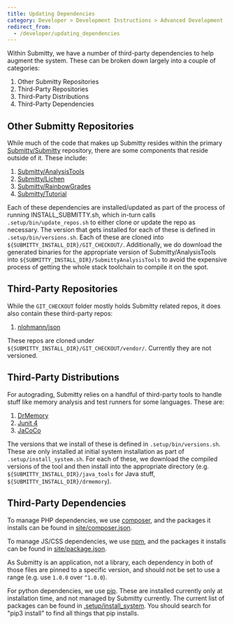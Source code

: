 ```yaml
---
title: Updating Dependencies
category: Developer > Development Instructions > Advanced Development
redirect_from:
  - /developer/updating_dependencies
---
```


Within Submitty, we have a number of third-party dependencies to help augment the system. These
can be broken down largely into a couple of categories:

1. Other Submitty Repositories
2. Third-Party Repositories
3. Third-Party Distributions
4. Third-Party Dependencies

## Other Submitty Repositories

While much of the code that makes up Submitty resides within the primary 
[Submitty/Submitty](https://github.com/Submitty/Submitty) repository, there are some components
that reside outside of it. These include:

1. [Submitty/AnalysisTools](https://github.com/Submitty/AnalysisTools)
1. [Submitty/Lichen](https://github.com/Submitty/Lichen)
1. [Submitty/RainbowGrades](https://github.com/Submitty/RainbowGrades)
1. [Submitty/Tutorial](https://github.com/Submitty/Tutorial)

Each of these dependencies are installed/updated as part of the process of running INSTALL_SUBMITTY.sh,
which in-turn calls `.setup/bin/update_repos.sh` to either clone or update the repo as necessary. The
version that gets installed for each of these is defined in `.setup/bin/versions.sh`. Each of these
are cloned into `${SUBMITTY_INSTALL_DIR}/GIT_CHECKOUT/`. Additionally, we do download the
generated binaries for the appropriate version of Submitty/AnalysisTools into 
`${SUBMITTY_INSTALL_DIR}/SubmittyAnalysisTools` to avoid the expensive process of getting the
whole stack toolchain to compile it on the spot.

## Third-Party Repositories

While the `GIT_CHECKOUT` folder mostly holds Submitty related repos, it does also contain these
third-party repos:

1. [nlohmann/json](https://github.com/nlohmann/json)

These repos are cloned under `${SUBMITTY_INSTALL_DIR}/GIT_CHECKOUT/vendor/`. Currently they are
not versioned.

## Third-Party Distributions

For autograding, Submitty relies on a handful of third-party tools to handle stuff like memory
analysis and test runners for some languages. These are:

1. [DrMemory](https://drmemory.org/)
1. [Junit 4](https://junit.org/junit4/)
1. [JaCoCo](https://www.eclemma.org/jacoco/)

The versions that we install of these is defined in `.setup/bin/versions.sh`. These are only
installed at initial system installation as part of `.setup/install_system.sh`. For
each of these, we download the compiled versions of the tool and then install into the
appropriate directory (e.g. `${SUBMITTY_INSTALL_DIR}/java_tools` for Java stuff, 
`${SUBMITTY_INSTALL_DIR}/drmemory`).

## Third-Party Dependencies

To manage PHP dependencies, we use [composer](https://getcomposer.org/), and the packages it installs
can be found in [site/composer.json](https://github.com/Submitty/Submitty/blob/master/site/composer.json).

To manage JS/CSS dependencies, we use [npm](https://npmjs.com), and the packages it installs can be found
in [site/package.json](https://github.com/Submitty/Submitty/blob/master/site/package.json).

As Submitty is an application, not a library, each dependency in both of those files are pinned to a specific
version, and should not be set to use a range (e.g. use `1.0.0` over `^1.0.0`).

For python dependencies, we use [pip](https://pip.pypa.io/en/stable/). These are installed currently only at
installation time, and not managed by Submitty currently. The current list of packages can be found in
[.setup/install_system](https://github.com/Submitty/Submitty/blob/master/.setup/install_system.sh). You should
search for "pip3 install" to find all things that pip installs.
